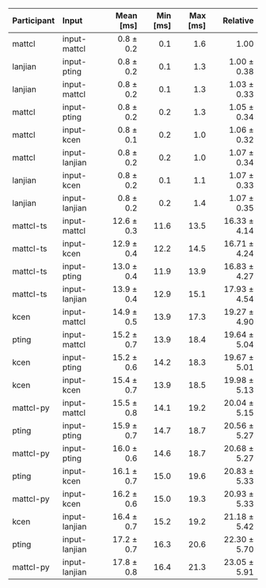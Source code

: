 | Participant | Input | Mean [ms] | Min [ms] | Max [ms] | Relative |
|:---|:---|---:|---:|---:|---:|
| mattcl | input-mattcl | 0.8 ± 0.2 | 0.1 | 1.6 | 1.00 |
| lanjian | input-pting | 0.8 ± 0.2 | 0.1 | 1.3 | 1.00 ± 0.38 |
| lanjian | input-mattcl | 0.8 ± 0.2 | 0.1 | 1.3 | 1.03 ± 0.33 |
| mattcl | input-pting | 0.8 ± 0.2 | 0.2 | 1.3 | 1.05 ± 0.34 |
| mattcl | input-kcen | 0.8 ± 0.1 | 0.2 | 1.0 | 1.06 ± 0.32 |
| mattcl | input-lanjian | 0.8 ± 0.2 | 0.2 | 1.0 | 1.07 ± 0.34 |
| lanjian | input-kcen | 0.8 ± 0.2 | 0.1 | 1.1 | 1.07 ± 0.33 |
| lanjian | input-lanjian | 0.8 ± 0.2 | 0.2 | 1.4 | 1.07 ± 0.35 |
| mattcl-ts | input-mattcl | 12.6 ± 0.3 | 11.6 | 13.5 | 16.33 ± 4.14 |
| mattcl-ts | input-kcen | 12.9 ± 0.4 | 12.2 | 14.5 | 16.71 ± 4.24 |
| mattcl-ts | input-pting | 13.0 ± 0.4 | 11.9 | 13.9 | 16.83 ± 4.27 |
| mattcl-ts | input-lanjian | 13.9 ± 0.4 | 12.9 | 15.1 | 17.93 ± 4.54 |
| kcen | input-mattcl | 14.9 ± 0.5 | 13.9 | 17.3 | 19.27 ± 4.90 |
| pting | input-mattcl | 15.2 ± 0.7 | 13.9 | 18.4 | 19.64 ± 5.04 |
| kcen | input-pting | 15.2 ± 0.6 | 14.2 | 18.3 | 19.67 ± 5.01 |
| kcen | input-kcen | 15.4 ± 0.7 | 13.9 | 18.5 | 19.98 ± 5.13 |
| mattcl-py | input-mattcl | 15.5 ± 0.8 | 14.1 | 19.2 | 20.04 ± 5.15 |
| pting | input-pting | 15.9 ± 0.7 | 14.7 | 18.7 | 20.56 ± 5.27 |
| mattcl-py | input-pting | 16.0 ± 0.6 | 14.6 | 18.7 | 20.68 ± 5.27 |
| pting | input-kcen | 16.1 ± 0.7 | 15.0 | 19.6 | 20.83 ± 5.33 |
| mattcl-py | input-kcen | 16.2 ± 0.6 | 15.0 | 19.3 | 20.93 ± 5.33 |
| kcen | input-lanjian | 16.4 ± 0.7 | 15.2 | 19.2 | 21.18 ± 5.42 |
| pting | input-lanjian | 17.2 ± 0.7 | 16.3 | 20.6 | 22.30 ± 5.70 |
| mattcl-py | input-lanjian | 17.8 ± 0.8 | 16.4 | 21.3 | 23.05 ± 5.91 |
